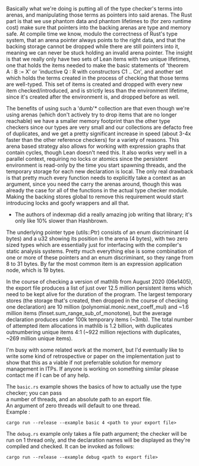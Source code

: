 Basically what we're doing is putting all of the type checker's terms into arenas, and manipulating those terms as pointers into said arenas. The Rust part is that we use phantom data and phantom lifetimes to (for zero runtime cost) make sure that pointers into the backing arenas are type and memory safe. At compile time we know, modulo the correctness of Rust's type system, that an arena pointer always points to the right data, and that the backing storage cannot be dropped while there are still pointers into it, meaning we can never be stuck holding an invalid arena pointer. The insight is that we really only have two sets of Lean items with two unique lifetimes, one that holds the items needed to make the basic statements of 'theorem A : B := X' or 'inductive Q : R with constructors C1 .. Cn', and another set which holds the terms created in the process of checking that those terms are well-typed. This set of items is created and dropped with every new item checked/introduced, and is strictly less than the environment lifetime, since it's created after the environment is, and dropped before as well.

The benefits of using such a 'dumb'* collection are that even though we're using arenas (which don't actively try to drop items that are no longer reachable) we have a smaller memory footprint than the other type checkers since our types are very small and our collections are defacto free of duplicates, and we get a pretty significant increase in speed (about 3-4x faster than the other reference checkers) for a variety of reasons. This arena based strategy also allows for working with expression graphs that contain cycles, though Lean doesn't need this. It also works very well in a parallel context, requiring no locks or atomics since the persistent environment is read-only by the time you start spawning threads, and the temporary storage for each new declaration is local.
The only real drawback is that pretty much every function needs to explicitly take a context as an argument, since you need the carry the arenas around, though this was already the case for all of the functions in the actual type checker module. Making the backing stores global to remove this requirement would start introducing locks and goofy wrappers and all that.
* The authors of indexmap did a really amazing job writing that library; it's only like 10% slower than Hashbrown.

The underlying pointer type (utils::Ptr) consists of an enum discriminant (4 bytes) and a u32 showing its position in the arena (4 bytes), with two zero sized types which are essentially just for interfacing with the compiler's static analysis systems. Pretty much everything else is some combination of one or more of these pointers and an enum discriminant, so they range from 8 to 31 bytes. By far the most common item is an expression application node, which is 19 bytes.

In the course of checking a version of mathlib from August 2020 (06e1405), the export file produces a list of just over 12.5 million persistent items which need to be kept alive for the duration of the program. The largest temporary stores (the storage that's created, then dropped in the course of checking one declaration) are 10 million (polynomial.monic.next_coeff_mul) and ~1.6 million items (finset.sum_range_sub_of_monotone), but the average declaration produces under 100k temporary items (~3mb). 
The total number of attempted item allocations in mathlib is 1.2 billion, with duplicates outnumbering unique items 4:1 (~922 million rejections with duplicates, ~269 million unique items). 

I'm busy with some related work at the moment, but I'd eventually like to write some kind of retrospective or paper on the implementation just to show that this as a viable if not preferrable solution for memory management in ITPs. If anyone is working on something similar please contact me if I can be of any help.

The `basic.rs` example shows the basics of how to actually use the type checker; you can pass \
a number of threads, and an absolute path to an export file.\
An argument of zero threads will default to one thread.\
Example : 
```
cargo run --release --example basic 4 <path to your export file>
```

The `debug.rs` example only takes a file path argument; the checker will be run on 1 thread only, and the declaration names will be displayed as they're compiled and checked. It can be invoked as follows:
```
cargo run --release --example debug <path to export file>
```


